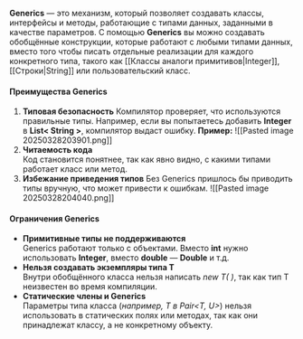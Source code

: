 
**Generics** — это механизм, который позволяет создавать классы, интерфейсы и методы, работающие с типами данных, заданными в качестве параметров. 
С помощью **Generics** вы можно создавать обобщённые конструкции, которые работают с любыми типами данных, вместо того чтобы писать отдельные реализации для каждого конкретного типа, такого как [[Классы аналоги примитивов|Integer]], [[Строки|String]] или пользовательский класс.

#### Преимущества Generics 
1. **Типовая безопасность**
	Компилятор проверяет, что используются правильные типы. Например, если вы попытаетесь добавить **Integer** в **List< String >**, компилятор выдаст ошибку.
**Пример:**
![[Pasted image 20250328203901.png]]
2. **Читаемость кода**  
	Код становится понятнее, так как явно видно, с какими типами работает класс или метод.
3. **Избежание приведения типов**
	Без Generics пришлось бы приводить типы вручную, что может привести к ошибкам.
![[Pasted image 20250328204040.png]]

#### Ограничения Generics
- **Примитивные типы не поддерживаются**  
    Generics работают только с объектами. Вместо **int** нужно использовать **Integer**, вместо **double** — **Double** и т.д.
- **Нельзя создавать экземпляры типа T**  
    Внутри обобщённого класса нельзя написать *new T( )*, так как тип T неизвестен во время компиляции.
- **Статические члены и Generics**  
    Параметры типа класса (*например, T в Pair<T, U>*) нельзя использовать в статических полях или методах, так как они принадлежат классу, а не конкретному объекту.